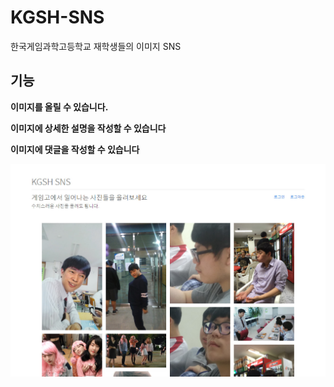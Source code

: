# KGSH-SNS
한국게임과학고등학교 재학생들의 이미지 SNS

## 기능
**이미지를 올릴 수 있습니다.**

**이미지에 상세한 설명을 작성할 수 있습니다**

**이미지에 댓글을 작성할 수 있습니다**

![Demo](image1.jpg)
